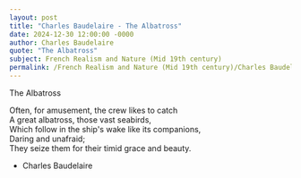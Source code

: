 ```yaml
---
layout: post
title: "Charles Baudelaire - The Albatross"
date: 2024-12-30 12:00:00 -0000
author: Charles Baudelaire
quote: "The Albatross"
subject: French Realism and Nature (Mid 19th century)
permalink: /French Realism and Nature (Mid 19th century)/Charles Baudelaire/Charles Baudelaire - The Albatross
---
```


The Albatross

Often, for amusement, the crew likes to catch  
A great albatross, those vast seabirds,  
Which follow in the ship's wake like its companions,  
Daring and unafraid;  
They seize them for their timid grace and beauty.


- Charles Baudelaire
